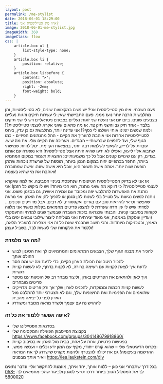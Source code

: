 ```yaml
---
layout: post
permalink: /me-stylist
date: 2018-06-01 18:29:00
title: איזו מין סטייליסטית אני?
image: 2018-06-01-me-stylist.jpg
imageWidth: 360
imageClass: flow
css: |
    article.box ul {
        list-style-type: none;
    }
    article.box li {
        position: relative;
    }
    article.box li:before {
        content: "✔️";
        position: absolute;
        right: -2em;
        font-weight: bold;
    }
---
```


פעם חשבתי: איזו מין סטייליסטית אני?
יש נשים במקצועות שונים, לא סטייליסטיות, והן מתלבשות הרבה יותר נועז ממני.
פעם התביישתי שאין לי עשרות תיקים וזוגות נעליים בצבעים שונים.
ביום יום אני נועלת שני זוגות נעליים בצבעים ניטראליים ויש לי שני תיקים בלבד - אחד תיק גב והשני תיק צד.
אז מה פתאום שאני אקרא לעצמי סטייליסטית?!
ולמה שנשים יזמינו אותי וישלמו לי כסף?!
אני עדינה יותר, מתלבשת גם כן עדין, ביחס לסטייליסטיות אחרות אני אוהבת להעריך את הקיים - החל מהנתונים הפיזיים - כמו הגוף שלי, ועד לחפצים שברשותי – הבגדים.
מעריכה את הקיים שלי. את מה שיש.
עובדת על לדייק, לשאוף לשלמות רבה יותר, במציאות הקיימת.
יכול להיות שמישהי שתבוא אליי ליעוץ, ואפילו לא ידעו שהיא היתה אצל סטייליסטית!
היא נשארה עם אותם בגדים, רק עם שינויים קטנים אבל כל כך משמעותיים: החצאית תעמוד במקום המחמיא ביותר, התפר בכתפיים יהיה במקום הנכון ביותר, תוספת של שרשרת נוכחות שתתן הופעה שווה יותר.
אותה אישה  תשאר היא, אבל היא אישה שונה: אישה שמחוברת ואוהבת את מי שהיא בעצמה!

אז אני לא בדיוק הסטייליסטית הטיפוסית שנתפסת בעיניי הסביבה. אז למה שאקרא לעצמי סטייליסטית?
כי דווקא מה שאני נותנת, הוא הכי מיוחד! ויש לו ביקוש כל הזמן!
אני נותנת את האפשרות להתלבש יפה ומכובד עם אמירה אישית, גם בסגנון פשוט.
אני נותנת לנשים נגיעות של סטייל בלי לשנות להן סגנון או להפוך להן את הארון.
אני מראה שאפשר וכדאי להיראות טוב עם בגדים ואקססוריז, לא רבים, אבל מדוייקים ונכונים...
למדתי שיש לי עין חדה שעוזרת לי למצוא פריטים מחמיאים בקלות כאשר אני מלווה לקוחות בסיבובי קניות.
והבנתי שכנראה בזכות העובדה שבמשך שנים למדתי והתעסקתי (ועדיין עוסקת) באמנות, אני מאוד יצירתית ואני מצליחה ליצור שילובי צבעים יפים בלי מאמץ, ובטכניקות מיוחדות.
והכי חשוב שהבנתי שאת כל זה אני מצליחה להעביר הלאה, וללמד את הלקוחות שלי לעשות לבד, בשביל עצמן!

### מה אני מלמדת?
* להכיר את מבנה הגוף שלך, הצבעים המתאימים והמחמיאים לך ואת הסגנון לבוש ההולם אותך
* להכיר היטב את תכולת הארון הקיים, כדי לדעת מה יש ומה חסר
* לדעת איך לצאת לקניות עם רשימה ברורה, לא לקנות בדחף, לא לעשות קניות רגשיות
* איך לאזן ולהתאים את הפריטים בארון, וליצור מבחר רב של הופעות עם מספר פריטים מובחרים
* לעשות קניות חכמות וממוקדות, להכניס לארון שלך אך ורק פריטים מדוייקים שתואמים את הפנימיות ואת החיצוניות שלך, וגם לא תצטרכי יותר להתלבט מול הארון לפני כל יציאה מהבית
* להרגיש נח עם עצמך ולשדר מראה מכובד ומשודרג

### איפה אפשר ללמוד את כל זה?
* בסדנאות הסטיילינג שלי
* בקבוצת הפייסבוק הפעילה והמקסימה שלי <https://www.facebook.com/groups/304148679918860/>
* בפגישות פרטיות, אחת על אחת, בבית מול הארון או בסיבוב קניות
* ובקרוס הדיגיטאלי שלי – שהוא קורס ייחודי, מקיף עם המון ידע וכלים – ועכשיו ממש, ההרשמה בעיצומה! גם את יכולה להצטרף וליהנות מקורס שישדרג לך את המראה ויאיר אותך מבפנים <https://lea.laukstein.com/diy>

בכל דרך שתבחרי אני כאן – ללוות אותך, יחד איתך,
מוזמנת להתקשר אליי ונדבר
נתאים לך את המסלול הטוב ביותר דרכו תגיעי לסגנון ולביגוד שהכי מחמיאים לך. [058-5800020](tel:0585800020)
